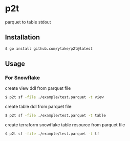 # p2t
 
parquet to table stdout

## Installation

```bash
$ go install github.com/ytake/p2t@latest
```

## Usage

### For Snowflake

create view ddl from parquet file 

```bash
$ p2t sf -file ./example/test.parquet -t view
```

create table ddl from parquet file 

```bash
$ p2t sf -file ./example/test.parquet -t table
```

create terraform snowflake table resource from parquet file 

```bash
$ p2t sf -file ./example/test.parquet -t tf
```
